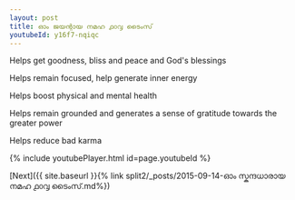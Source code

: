 ```yaml
---
layout: post
title: ഓം ജയന്റായ നമഹ ൧൦൮ ടൈംസ്
youtubeId: y16f7-nqiqc
---
```

 
 
Helps get goodness, bliss and peace and God's blessings
 
Helps remain focused, help generate inner energy 
 
Helps boost physical and mental health 
 
Helps remain grounded and generates a sense of gratitude towards the greater power 
 
Helps reduce bad karma
 
 
 
 


{% include youtubePlayer.html id=page.youtubeId %}
 
[Next]({{ site.baseurl }}{% link  split2/_posts/2015-09-14-ഓം സ്കന്ദധാരായ നമഹ ൧൦൮ ടൈംസ്.md%})
 
